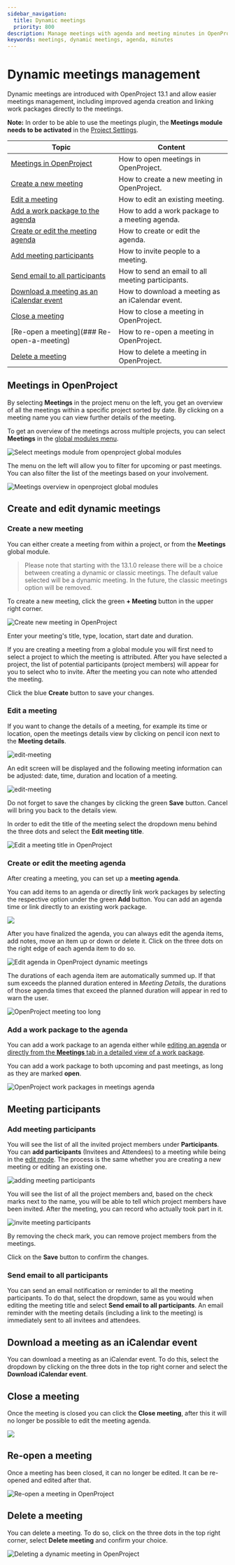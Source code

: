 ```yaml
---
sidebar_navigation:
  title: Dynamic meetings
  priority: 800
description: Manage meetings with agenda and meeting minutes in OpenProject.
keywords: meetings, dynamic meetings, agenda, minutes
---
```


# Dynamic meetings management

Dynamic meetings are introduced with OpenProject 13.1 and allow easier meetings management, including improved agenda creation and linking work packages directly to the meetings.

**Note:** In order to be able to use the meetings plugin, the **Meetings module needs to be activated** in the [Project Settings](../projects/project-settings/modules/). </div>


| Topic                                                        | Content                                           |
| ------------------------------------------------------------ | ------------------------------------------------- |
| [Meetings in OpenProject](#meetings-in-openproject)          | How to open meetings in OpenProject.              |
| [Create a new meeting](#create-a-new-meeting)                | How to create a new meeting in OpenProject.       |
| [Edit a meeting](#edit-a-meeting)                            | How to edit an existing meeting.                  |
| [Add a work package to the agenda](#Add-a-work-package-to-the-agenda) | How to add a work package to a meeting agenda.    |
| [Create or edit the meeting agenda](#create-or-edit-the-meeting-agenda) | How to create or edit the agenda.                 |
| [Add meeting participants](#add-meeting-participants)        | How to invite people to a meeting.                |
| [Send email to all participants](#Send-email-to-all-participants) | How to send an email to all meeting participants. |
| [Download a meeting as an iCalendar event](#download-a-meeting-as-an-iCalendar-event) | How to download a meeting as an iCalendar event.  |
| [Close a meeting](#Close-a-meeting)                          | How to close a meeting in OpenProject.            |
| [Re-open a meeting](### Re-open-a-meeting)                   | How to re-open a meeting in OpenProject.          |
| [Delete a meeting](#Delete-a-meeting)                        | How to delete a meeting in OpenProject.           |

## Meetings in OpenProject

By selecting **Meetings** in the project menu on the left, you get an overview of all the meetings within a specific project sorted by date. By clicking on a meeting name you can view further details of the meeting.

To get an overview of the meetings across multiple projects, you can select **Meetings** in the [global modules menu](https://www.openproject.org/docs/user-guide/home/global-modules/).

![Select meetings module from openproject global modules ](openproject_userguide_meetings_module_select.png)

The menu on the left will allow you to filter for upcoming or past meetings. You can also filter the list of the meetings based on your involvement. 

![Meetings overview in openproject global modules](openproject_userguide_dynamic_meetings_overview.png)

## Create and edit dynamic meetings
### Create a new meeting

You can either create a meeting from within a project, or from the **Meetings** global module. 

> Please note that starting with the 13.1.0 release there will be a choice between creating a dynamic or classic meetings. The default value selected will be a dynamic meeting. In the future, the classic meetings option will be removed.

To create a new meeting, click the green **+ Meeting** button in the upper right corner.

![Create new meeting in OpenProject](openproject_userguide_create_new_meeting.png)

Enter your meeting's title, type, location, start date and duration.

If you are creating a meeting from a global module you will first need to select a project to which the meeting is attributed. After you have selected a project, the list of potential participants (project members) will appear for you to select who to invite. After the meeting you can note who attended the meeting.

Click the blue **Create** button to save your changes.

### Edit a meeting

If you want to change the details of a meeting, for example its time or location, open the meetings details view by clicking on pencil icon next to the **Meeting details**. 

![edit-meeting](openproject_userguide_edit_dynamic_meeting.png)

An edit screen will be displayed and the following meeting information can be adjusted: date, time, duration and location of a meeting.


![edit-meeting](openproject_userguide_edit_screen.png)

Do not forget to save the changes by clicking the green **Save** button. Cancel will bring you back to the details view.

In order to edit the title of the meeting select the dropdown menu behind the three dots and select the **Edit meeting title**.

 ![Edit a meeting title in OpenProject](openproject_userguid_dynamic_meeting_edit_title.png)


### Create or edit the meeting agenda

After creating a meeting, you can set up a **meeting agenda**.

You can add items to an agenda or directly link work packages by selecting the respective option under the green **Add** button. You can add an agenda time or link directly to an existing work package. 

![](openproject_dynamic_meetings_add_agenda_item.png)

After you have finalized the agenda, you can always edit the agenda items, add notes, move an item up or down or delete it. Click on the three dots on the right edge of each agenda item to do so.

![Edit agenda in OpenProject dynamic meetings](openproject_dynamic_meetings_edit_agenda.png)

The durations of each agenda item are automatically summed up. If that sum exceeds the planned duration entered in *Meeting Details*, the durations of those agenda times that exceed the planned duration will appear in red to warn the user.

![OpenProject meeting too long](openproject_dynamic_meetings_agenda_too_long.png)

### Add a work package to the agenda

You can add a work package to an agenda either while [editing an agenda](#create-or-edit-the-meeting-agenda) or [directly from the **Meetings** tab in a detailed view of a work package](../../work-packages/add-work-packages-to-meetings).

You can add a work package to both upcoming and past meetings, as long as they are marked **open**. 

![OpenProject work packages in meetings agenda](openproject_dynamic_meetings_wp_agenda.png)

## Meeting participants
### Add meeting participants

You will see the list of all the invited project members under **Participants**. You can **add participants** (Invitees and Attendees) to a meeting while being in the [edit mode](#edit-a-meeting). The process is the same whether you are creating a new meeting or editing an existing one. 

![adding meeting participants](openproject_dynamic_meetings_add_participants.png)

You will see the list of all the project members and, based on the check marks next to the name, you will be able to tell which project members have been invited. After the meeting, you can record who actually took part in it.

![invite meeting participants](openproject_dynamic_meetings_add_new_participants.png)

By removing the check mark, you can remove project members from the meetings.

Click on the **Save** button to confirm the changes.

### Send email to all participants

You can send an email notification or reminder to all the meeting participants. To do that, select the dropdown, same as you would when editing the meeting title and select **Send email to all participants**. An email reminder with the meeting details (including a link to the meeting) is immediately sent to all invitees and attendees.

## Download a meeting as an iCalendar event

You can download a meeting as an iCalendar event. To do this, select the dropdown by clicking on the three dots in the top right corner and select the **Download iCalendar event**.

## Close a meeting

Once the meeting is closed you can click the **Close meeting**, after this it will no longer be possible to edit the meeting agenda.

![](openproject_userguide_close_meeting.png)

## Re-open a meeting

Once a meeting has been closed, it can no longer be edited. It can be re-opened and edited after that.

![Re-open a meeting in OpenProject](openproject_dynmic_meetings_reopen_meeting.png)

## Delete a meeting

You can delete a meeting. To do so, click on the three dots in the top right corner, select **Delete meeting** and confirm your choice.

![Deleting a dynamic meeting in OpenProject](openproject_dynamic_meetings_delete_meeting.png)
